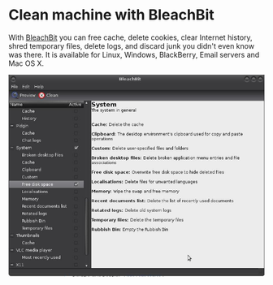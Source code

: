 # Clean machine with BleachBit

With [BleachBit](https://www.bleachbit.org/features) you can free cache, delete cookies, clear Internet history, 
shred temporary files, delete logs, and discard junk you didn't even know was there. It is available for Linux, 
Windows, BlackBerry, Email servers and Mac OS X.

![BleachBit](../../_static/images/bleachbit-system.jpg)
 
